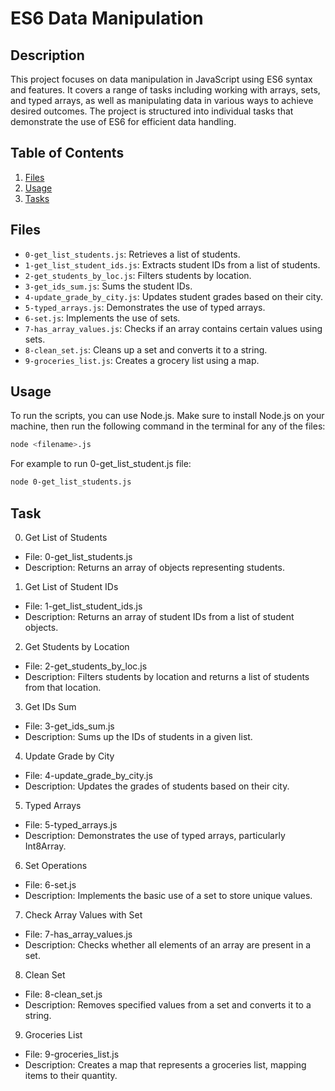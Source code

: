 # ES6 Data Manipulation

## Description

This project focuses on data manipulation in JavaScript using ES6 syntax and features. It covers a range of tasks including working with arrays, sets, and typed arrays, as well as manipulating data in various ways to achieve desired outcomes. The project is structured into individual tasks that demonstrate the use of ES6 for efficient data handling.

## Table of Contents

1. [Files](#files)
2. [Usage](#usage)
3. [Tasks](#tasks)

## Files

- `0-get_list_students.js`: Retrieves a list of students.
- `1-get_list_student_ids.js`: Extracts student IDs from a list of students.
- `2-get_students_by_loc.js`: Filters students by location.
- `3-get_ids_sum.js`: Sums the student IDs.
- `4-update_grade_by_city.js`: Updates student grades based on their city.
- `5-typed_arrays.js`: Demonstrates the use of typed arrays.
- `6-set.js`: Implements the use of sets.
- `7-has_array_values.js`: Checks if an array contains certain values using sets.
- `8-clean_set.js`: Cleans up a set and converts it to a string.
- `9-groceries_list.js`: Creates a grocery list using a map.

## Usage

To run the scripts, you can use Node.js. Make sure to install Node.js on your machine, then run the following command in the terminal for any of the files:

```bash
node <filename>.js
```

For example to run 0-get_list_student.js file:

```bash
node 0-get_list_students.js
```

## Task

0. Get List of Students

- File: 0-get_list_students.js
- Description: Returns an array of objects representing students.

1. Get List of Student IDs

- File: 1-get_list_student_ids.js
- Description: Returns an array of student IDs from a list of student objects.

2. Get Students by Location

- File: 2-get_students_by_loc.js
- Description: Filters students by location and returns a list of students from that location.

3. Get IDs Sum

- File: 3-get_ids_sum.js
- Description: Sums up the IDs of students in a given list.

4. Update Grade by City

- File: 4-update_grade_by_city.js
- Description: Updates the grades of students based on their city.

5. Typed Arrays

- File: 5-typed_arrays.js
- Description: Demonstrates the use of typed arrays, particularly Int8Array.

6. Set Operations

- File: 6-set.js
- Description: Implements the basic use of a set to store unique values.

7. Check Array Values with Set

- File: 7-has_array_values.js
- Description: Checks whether all elements of an array are present in a set.

8. Clean Set

- File: 8-clean_set.js
- Description: Removes specified values from a set and converts it to a string.

9. Groceries List

- File: 9-groceries_list.js
- Description: Creates a map that represents a groceries list, mapping items to their quantity.
